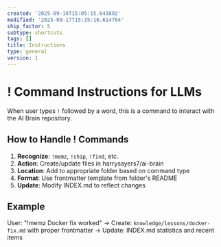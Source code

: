 ```yaml
---
created: '2025-09-16T15:05:15.643892'
modified: '2025-09-17T15:35:16.614704'
ship_factor: 5
subtype: shortcuts
tags: []
title: Instructions
type: general
version: 1
---
```


# ! Command Instructions for LLMs

When user types `!` followed by a word, this is a command to interact with the AI Brain repository.

## How to Handle ! Commands

1. **Recognize**: `!memz`, `!ship`, `!find`, etc.
2. **Action**: Create/update files in harrysayers7/ai-brain
3. **Location**: Add to appropriate folder based on command type
4. **Format**: Use frontmatter template from folder's README
5. **Update**: Modify INDEX.md to reflect changes

## Example
User: "!memz Docker fix worked"
→ Create: `knowledge/lessons/docker-fix.md` with proper frontmatter
→ Update: INDEX.md statistics and recent items